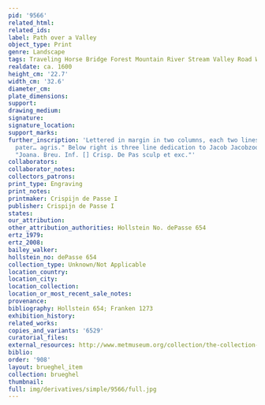 ```yaml
---
pid: '9566'
related_html: 
related_ids: 
label: Path over a Valley
object_type: Print
genre: Landscape
tags: Traveling Horse Bridge Forest Mountain River Stream Valley Road Wagon
realdate: ca. 1600
height_cm: '22.7'
width_cm: '32.6'
diameter_cm: 
plate_dimensions: 
support: 
drawing_medium: 
signature: 
signature_location: 
support_marks: 
further_inscription: 'Lettered in margin in two columns, each two lines "Abramdum
  pater… agris." Below right is three line dedication to Jacob Jacobzoon. Below left:
  "Joana. Breu. Inf. [] Crisp. De Pas sculp et exc."'
collaborators: 
collaborator_notes: 
collectors_patrons: 
print_type: Engraving
print_notes: 
printmaker: Crispijn de Passe I
publisher: Crispijn de Passe I
states: 
our_attribution: 
other_attribution_authorities: Hollstein No. dePasse 654
ertz_1979: 
ertz_2008: 
bailey_walker: 
hollstein_no: dePasse 654
collection_type: Unknown/Not Applicable
location_country: 
location_city: 
location_collection: 
location_or_most_recent_sale_notes: 
provenance: 
bibliography: Hollstein 654; Franken 1273
exhibition_history: 
related_works: 
copies_and_variants: '6529'
curatorial_files: 
external_resources: http://www.metmuseum.org/collection/the-collection-online/search/415726
biblio: 
order: '908'
layout: brueghel_item
collection: brueghel
thumbnail: 
full: img/derivatives/simple/9566/full.jpg
---
```

